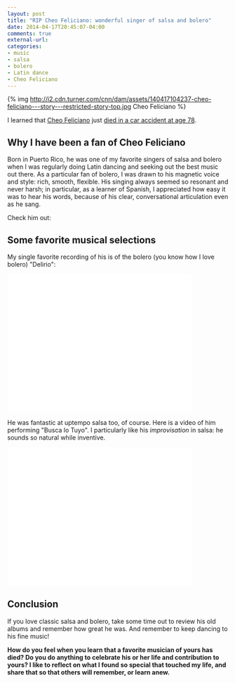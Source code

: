 ```yaml
---
layout: post
title: "RIP Cheo Feliciano: wonderful singer of salsa and bolero"
date: 2014-04-17T20:45:07-04:00
comments: true
external-url: 
categories: 
- music
- salsa
- bolero
- Latin dance
- Cheo Feliciano
---
```

{% img http://i2.cdn.turner.com/cnn/dam/assets/140417104237-cheo-feliciano---story---restricted-story-top.jpg Cheo Feliciano %}

I learned that [Cheo Feliciano](http://en.wikipedia.org/wiki/Cheo_Feliciano) just [died in a car accident at age 78](http://www.cnn.com/2014/04/17/showbiz/cheo-feliciano-obit/).

## Why I have been a fan of Cheo Feliciano

Born in Puerto Rico, he was one of my favorite singers of salsa and bolero when I was regularly doing Latin dancing and seeking out the best music out there. As a particular fan of bolero, I was drawn to his magnetic voice and style: rich, smooth, flexible. His singing always seemed so resonant and never harsh; in particular, as a learner of Spanish, I appreciated how easy it was to hear his words, because of his clear, conversational articulation even as he sang.

Check him out:

<!--more-->

## Some favorite musical selections

My single favorite recording of his is of the bolero (you know how I love bolero) "Delirio":

<iframe width="420" height="315" src="//www.youtube.com/embed/M4Unt7OwkJc" frameborder="0" allowfullscreen></iframe>

He was fantastic at uptempo salsa too, of course. Here is a video of him performing "Busca lo Tuyo". I particularly like his *improvisation* in salsa: he sounds so natural while inventive.

<iframe width="420" height="315" src="//www.youtube.com/embed/erddzOK3Eys" frameborder="0" allowfullscreen></iframe>

## Conclusion

If you love classic salsa and bolero, take some time out to review his old albums and remember how great he was. And remember to keep dancing to his fine music!

**How do you feel when you learn that a favorite musician of yours has died? Do you do anything to celebrate his or her life and contribution to yours? I like to reflect on what I found so special that touched my life, and share that so that others will remember, or learn anew.**
